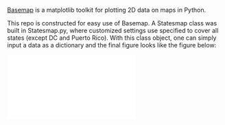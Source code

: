 [Basemap](https://matplotlib.org/basemap/index.html#) is a matplotlib toolkit 
for plotting 2D data on maps in Python.

This repo is constructed for easy use of Basemap. A Statesmap class was built 
in Statesmap.py, where customized settings use specified to cover all states
(except DC and Puerto Rico). With this class object, one can simply input a
data as a dictionary and the final figure looks like the figure below:

![Basemap_example](Basemap_example.pdf)
